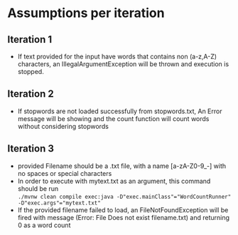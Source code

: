 # Assumptions per iteration

## Iteration 1
- If text provided for the input have words that contains non (a-z,A-Z) characters, an IllegalArgumentException will be thrown and execution is stopped.

## Iteration 2
- If stopwords are not loaded successfully from stopwords.txt, An Error message will be showing and the count function will count words without considering stopwords

## Iteration 3
- provided Filename should be a .txt file, with a name [a-zA-Z0-9_-] with no spaces or special characters
- In order to execute with mytext.txt as an argument, this command should be run <br />
``./mvnw clean compile exec:java -D"exec.mainClass"="WordCountRunner" -D"exec.args"="mytext.txt"``
- If the provided filename failed to load, an FileNotFoundException will be fired with message (Error: File Does not exist filename.txt) and returning 0 as a word count